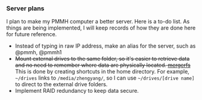 ### Server plans

I plan to make my PMMH computer a better server. Here is a to-do list. As things are being implemented, I will keep records of how they are done here for future reference.

- Instead of typing in raw IP address, make an alias for the server, such as @pmmh, @pmmh1
- ~~Mount external drives to the same folder, so it's easier to retrieve data and no need to remember where data are physically located. [mergerfs](https://github.com/trapexit/mergerfs)~~ This is done by creating shortcuts in the home directory. For example, `~/drives` links to `/media/zhengyang/`, so I can use `~/drives/[drive name]` to direct to the external drive folders.
- Implement RAID redundancy to keep data secure.
